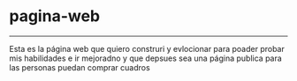 # pagina-web
---
Esta es la página web que quiero construri y evlocionar para poader probar mis habilidades e ir mejoradno y que depsues sea una página publica para las personas puedan comprar cuadros

